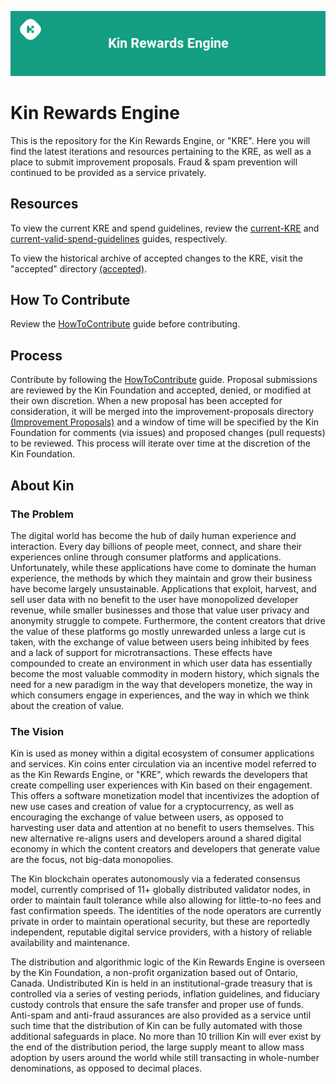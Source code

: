 ![KRE](kinrewardsengine.png)
# Kin Rewards Engine
This is the repository for the Kin Rewards Engine, or "KRE". Here you will find the latest iterations and resources pertaining to the KRE, as well as a place to submit improvement proposals. Fraud & spam prevention will continued to be provided as a service privately.

## Resources
To view the current KRE and spend guidelines, review the [current-KRE](current.md) and [current-valid-spend-guidelines](current-valid-spend-guidelines.md) guides, respectively.

To view the historical archive of accepted changes to the KRE, visit the "accepted" directory [(accepted)](accepted).

## How To Contribute
Review the [HowToContribute](HowToContribute.md) guide before contributing.

## Process 
Contribute by following the [HowToContribute](HowToContribute.md) guide. Proposal submissions are reviewed by the Kin Foundation and accepted, denied, or modified at their own discretion. When a new proposal has been accepted for consideration, it will be merged into the improvement-proposals directory [(Improvement Proposals)](rewards-engine/improvement-proposals) and a window of time will be specified by the Kin Foundation for comments (via issues) and proposed changes (pull requests) to be reviewed. This process will iterate over time at the discretion of the Kin Foundation. 

## About Kin 
### The Problem
The digital world has become the hub of daily human experience and interaction. Every day billions of people meet, connect, and share their experiences online through consumer platforms and applications. Unfortunately, while these applications have come to dominate the human experience, the methods by which they maintain and grow their business have become largely unsustainable. Applications that exploit, harvest, and sell user data with no benefit to the user have monopolized developer revenue, while smaller businesses and those that value user privacy and anonymity struggle to compete. Furthermore, the content creators that drive the value of these platforms go mostly unrewarded unless a large cut is taken, with the exchange of value between users being inhibited by fees and a lack of support for microtransactions. These effects have compounded to create an environment in which user data has essentially become the most valuable commodity in modern history, which signals the need for a new paradigm in the way that developers monetize, the way in which consumers engage in experiences, and the way in which we think about the creation of value.
### The Vision
Kin is used as money within a digital ecosystem of consumer applications and services. Kin coins enter circulation via an incentive model referred to as the Kin Rewards Engine, or "KRE", which rewards the developers that create compelling user experiences with Kin based on their engagement. This offers a software monetization model that incentivizes the adoption of new use cases and creation of value for a cryptocurrency, as well as encouraging the exchange of value between users, as opposed to harvesting user data and attention at no benefit to users themselves. This new alternative re-aligns users and developers around a shared digital economy in which the content creators and developers that generate value are the focus, not big-data monopolies.

The Kin blockchain operates autonomously via a federated consensus model, currently comprised of 11+ globally distributed validator nodes, in order to maintain fault tolerance while also allowing for little-to-no fees and fast confirmation speeds. The identities of the node operators are currently private in order to maintain operational security, but these are reportedly independent, reputable digital service providers, with a history of reliable availability and maintenance.

The distribution and algorithmic logic of the Kin Rewards Engine is overseen by the Kin Foundation, a non-profit organization based out of Ontario, Canada. Undistributed Kin is held in an institutional-grade treasury that is controlled via a series of vesting periods, inflation guidelines, and fiduciary custody controls that ensure the safe transfer and proper use of funds. Anti-spam and anti-fraud assurances are also provided as a service until such time that the distribution of Kin can be fully automated with those additional safeguards in place. No more than 10 trillion Kin will ever exist by the end of the distribution period, the large supply meant to allow mass adoption by users around the world while still transacting in whole-number denominations, as opposed to decimal places.

